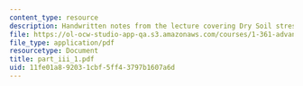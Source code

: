 ```yaml
---
content_type: resource
description: Handwritten notes from the lecture covering Dry Soil stresses.
file: https://ol-ocw-studio-app-qa.s3.amazonaws.com/courses/1-361-advanced-soil-mechanics-fall-2004/11fe01a892031cbf5ff43797b1607a6d_part_iii_1.pdf
file_type: application/pdf
resourcetype: Document
title: part_iii_1.pdf
uid: 11fe01a8-9203-1cbf-5ff4-3797b1607a6d
---
```

